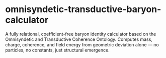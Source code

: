 # omnisyndetic-transductive-baryon-calculator
A fully relational, coefficient-free baryon identity calculator based on the Omnisyndetic and Transductive Coherence Ontology. Computes mass, charge, coherence, and field energy from geometric deviation alone — no particles, no constants, just structural emergence.
